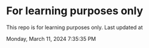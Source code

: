 # For learning purposes only
This repo is for learning purposes only.
Last updated at

Monday, March 11, 2024 7:35:35 PM

